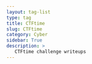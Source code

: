 ```yaml
---
layout: tag-list
type: tag
title: CTFtime
slug: CTFtime
category: Cyber
sidebar: True
description: >
   CTFtime challenge writeups
---
```

